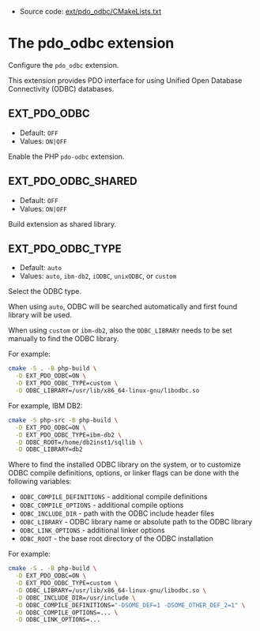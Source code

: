 <!-- This is auto-generated file. -->
* Source code: [ext/pdo_odbc/CMakeLists.txt](https://github.com/petk/php-build-system/blob/master/cmake/ext/pdo_odbc/CMakeLists.txt)

# The pdo_odbc extension

Configure the `pdo_odbc` extension.

This extension provides PDO interface for using Unified Open Database
Connectivity (ODBC) databases.

## EXT_PDO_ODBC

* Default: `OFF`
* Values: `ON|OFF`

Enable the PHP `pdo-odbc` extension.

## EXT_PDO_ODBC_SHARED

* Default: `OFF`
* Values: `ON|OFF`

Build extension as shared library.

## EXT_PDO_ODBC_TYPE

* Default: `auto`
* Values: `auto`, `ibm-db2`, `iODBC`, `unixODBC`, or `custom`

Select the ODBC type.

When using `auto`, ODBC will be searched automatically and first found library
will be used.

When using `custom` or `ibm-db2`, also the `ODBC_LIBRARY` needs to be set
manually to find the ODBC library.

For example:

```sh
cmake -S . -B php-build \
  -D EXT_PDO_ODBC=ON \
  -D EXT_PDO_ODBC_TYPE=custom \
  -D ODBC_LIBRARY=/usr/lib/x86_64-linux-gnu/libodbc.so
```

For example, IBM DB2:

```sh
cmake -S php-src -B php-build \
  -D EXT_PDO_ODBC=ON \
  -D EXT_PDO_ODBC_TYPE=ibm-db2 \
  -D ODBC_ROOT=/home/db2inst1/sqllib \
  -D ODBC_LIBRARY=db2
```

Where to find the installed ODBC library on the system, or to customize ODBC
compile definitions, options, or linker flags can be done with the following
variables:

* `ODBC_COMPILE_DEFINITIONS` - additional compile definitions
* `ODBC_COMPILE_OPTIONS` - additional compile options
* `ODBC_INCLUDE_DIR` - path with the ODBC include header files
* `ODBC_LIBRARY` - ODBC library name or absolute path to the ODBC library
* `ODBC_LINK_OPTIONS` - additional linker options
* `ODBC_ROOT` - the base root directory of the ODBC installation

For example:

```sh
cmake -S . -B php-build \
  -D EXT_PDO_ODBC=ON \
  -D EXT_PDO_ODBC_TYPE=custom \
  -D ODBC_LIBRARY=/usr/lib/x86_64-linux-gnu/libodbc.so \
  -D ODBC_INCLUDE_DIR=/usr/include \
  -D ODBC_COMPILE_DEFINITIONS="-DSOME_DEF=1 -DSOME_OTHER_DEF_2=1" \
  -D ODBC_COMPILE_OPTIONS=... \
  -D ODBC_LINK_OPTIONS=...
```
